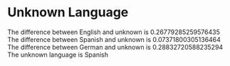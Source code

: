 # Unknown Language

The difference between English and unknown is 0.26779285259576435
The difference between Spanish and unknown is 0.07371800305136464
The difference between German and unknown is 0.28832720588235294
The unknown language is Spanish
        



